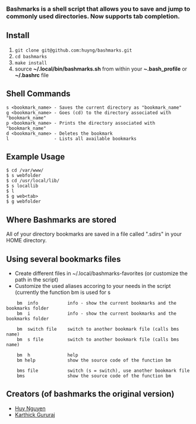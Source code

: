 ### Bashmarks is a shell script that allows you to save and jump to commonly used directories. Now supports tab completion.

## Install

1. `git clone git@github.com:huyng/bashmarks.git`
2. `cd bashmarks`
3. `make install`
4. source **~/.local/bin/bashmarks.sh** from within your **~.bash\_profile** or **~/.bashrc** file

## Shell Commands

    s <bookmark_name> - Saves the current directory as "bookmark_name"
    g <bookmark_name> - Goes (cd) to the directory associated with "bookmark_name"
    p <bookmark_name> - Prints the directory associated with "bookmark_name"
    d <bookmark_name> - Deletes the bookmark
    l                 - Lists all available bookmarks

## Example Usage

    $ cd /var/www/
    $ s webfolder
    $ cd /usr/local/lib/
    $ s locallib
    $ l
    $ g web<tab>
    $ g webfolder

## Where Bashmarks are stored

All of your directory bookmarks are saved in a file called ".sdirs" in your HOME directory.

## Using several bookmarks files
- Create different files in ~/.local/bashmarks-favorites (or customize the path in the script)
- Customize the used aliases accoring to your needs in the script (currently the function bm
  is used for s

```text
    bm  info           info - show the current bookmarks and the bookmarks folder
    bm  i              info - show the current bookmarks and the bookmarks folder

    bm  switch file    switch to another bookmark file (calls bms name)
    bm  s file         switch to another bookmark file (calls bms name)

    bm  h              help
    bm help            show the source code of the function bm

    bms file           switch (s = switch), use another bookmark file
    bms                show the source code of the function bm
```

## Creators  (of bashmarks the original version)

* [Huy Nguyen](https://github.com/huyng)
* [Karthick Gururaj](https://github.com/karthick-gururaj)
